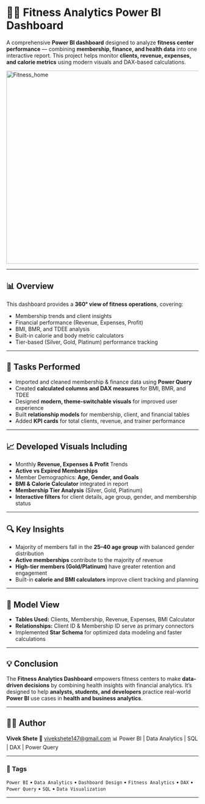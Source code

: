 
# 🏋️‍♂️ Fitness Analytics Power BI Dashboard

A comprehensive **Power BI dashboard** designed to analyze **fitness center performance** — combining **membership, finance, and health data** into one interactive report. This project helps monitor **clients, revenue, expenses, and calorie metrics** using modern visuals and DAX-based calculations.

<img width="906" height="504" alt="Fitness_home" src="https://github.com/user-attachments/assets/128aa8ae-f901-448e-bdc9-fb4758993499" />

---

## 📊 Overview

This dashboard provides a **360° view of fitness operations**, covering:

* Membership trends and client insights
* Financial performance (Revenue, Expenses, Profit)
* BMI, BMR, and TDEE analysis
* Built-in calorie and body metric calculators
* Tier-based (Silver, Gold, Platinum) performance tracking

---

## 🎯 Tasks Performed

* Imported and cleaned membership & finance data using **Power Query**
* Created **calculated columns and DAX measures** for BMI, BMR, and TDEE
* Designed **modern, theme-switchable visuals** for improved user experience
* Built **relationship models** for membership, client, and financial tables
* Added **KPI cards** for total clients, revenue, and trainer performance

---

## 📈 Developed Visuals Including

* Monthly **Revenue, Expenses & Profit** Trends
* **Active vs Expired Memberships**
* Member Demographics: **Age, Gender, and Goals**
* **BMI & Calorie Calculator** integrated in report
* **Membership Tier Analysis** (Silver, Gold, Platinum)
* **Interactive filters** for client details, age group, gender, and membership status

---

## 🔍 Key Insights

* Majority of members fall in the **25–40 age group** with balanced gender distribution
* **Active memberships** contribute to the majority of revenue
* **High-tier members (Gold/Platinum)** have greater retention and engagement
* Built-in **calorie and BMI calculators** improve client tracking and planning

---

## 🧩 Model View

* **Tables Used:** Clients, Membership, Revenue, Expenses, BMI Calculator
* **Relationships:** Client ID & Membership ID serve as primary connectors
* Implemented **Star Schema** for optimized data modeling and faster calculations

---

## 💡 Conclusion

The **Fitness Analytics Dashboard** empowers fitness centers to make **data-driven decisions** by combining health insights with financial analytics.
It’s designed to help **analysts, students, and developers** practice real-world **Power BI** use cases in **health and business analytics**.

---

## 👨‍💻 Author

**Vivek Shete**
📧 vivekshete147@gmail.com
📊 Power BI | Data Analytics | SQL | DAX | Power Query

---

### 🔖 Tags

`Power BI` • `Data Analytics` • `Dashboard Design` • `Fitness Analytics` • `DAX` • `Power Query` • `SQL` • `Data Visualization`

---



